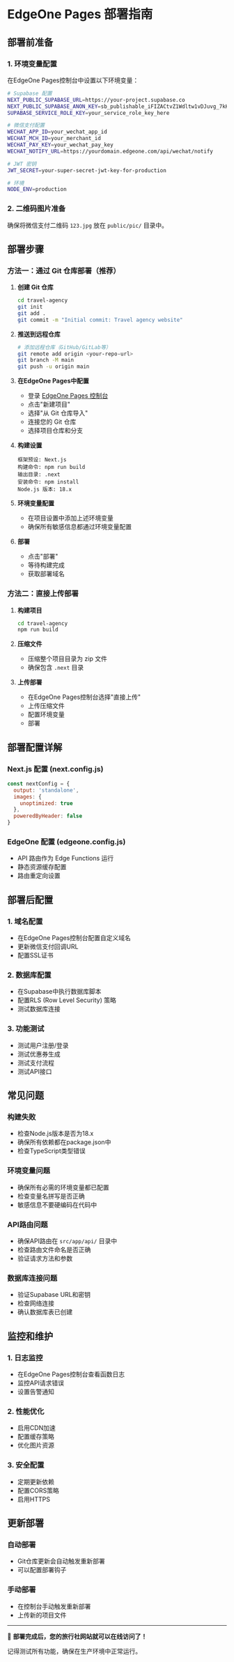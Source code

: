 # EdgeOne Pages 部署指南

## 部署前准备

### 1. 环境变量配置
在EdgeOne Pages控制台中设置以下环境变量：

```bash
# Supabase 配置
NEXT_PUBLIC_SUPABASE_URL=https://your-project.supabase.co
NEXT_PUBLIC_SUPABASE_ANON_KEY=sb_publishable_iFIZACtvZ1Wdltw1vDJuvg_7kK6J6_t
SUPABASE_SERVICE_ROLE_KEY=your_service_role_key_here

# 微信支付配置
WECHAT_APP_ID=your_wechat_app_id
WECHAT_MCH_ID=your_merchant_id
WECHAT_PAY_KEY=your_wechat_pay_key
WECHAT_NOTIFY_URL=https://yourdomain.edgeone.com/api/wechat/notify

# JWT 密钥
JWT_SECRET=your-super-secret-jwt-key-for-production

# 环境
NODE_ENV=production
```

### 2. 二维码图片准备
确保将微信支付二维码 `123.jpg` 放在 `public/pic/` 目录中。

## 部署步骤

### 方法一：通过 Git 仓库部署（推荐）

1. **创建 Git 仓库**
   ```bash
   cd travel-agency
   git init
   git add .
   git commit -m "Initial commit: Travel agency website"
   ```

2. **推送到远程仓库**
   ```bash
   # 添加远程仓库（GitHub/GitLab等）
   git remote add origin <your-repo-url>
   git branch -M main
   git push -u origin main
   ```

3. **在EdgeOne Pages中配置**
   - 登录 [EdgeOne Pages 控制台](https://console.cloud.tencent.com/edgeone/pages)
   - 点击"新建项目"
   - 选择"从 Git 仓库导入"
   - 连接您的 Git 仓库
   - 选择项目仓库和分支

4. **构建设置**
   ```
   框架预设: Next.js
   构建命令: npm run build
   输出目录: .next
   安装命令: npm install
   Node.js 版本: 18.x
   ```

5. **环境变量配置**
   - 在项目设置中添加上述环境变量
   - 确保所有敏感信息都通过环境变量配置

6. **部署**
   - 点击"部署"
   - 等待构建完成
   - 获取部署域名

### 方法二：直接上传部署

1. **构建项目**
   ```bash
   cd travel-agency
   npm run build
   ```

2. **压缩文件**
   - 压缩整个项目目录为 zip 文件
   - 确保包含 `.next` 目录

3. **上传部署**
   - 在EdgeOne Pages控制台选择"直接上传"
   - 上传压缩文件
   - 配置环境变量
   - 部署

## 部署配置详解

### Next.js 配置 (next.config.js)
```javascript
const nextConfig = {
  output: 'standalone',
  images: {
    unoptimized: true
  },
  poweredByHeader: false
}
```

### EdgeOne 配置 (edgeone.config.js)
- API 路由作为 Edge Functions 运行
- 静态资源缓存配置
- 路由重定向设置

## 部署后配置

### 1. 域名配置
- 在EdgeOne Pages控制台配置自定义域名
- 更新微信支付回调URL
- 配置SSL证书

### 2. 数据库配置
- 在Supabase中执行数据库脚本
- 配置RLS (Row Level Security) 策略
- 测试数据库连接

### 3. 功能测试
- 测试用户注册/登录
- 测试优惠券生成
- 测试支付流程
- 测试API接口

## 常见问题

### 构建失败
- 检查Node.js版本是否为18.x
- 确保所有依赖都在package.json中
- 检查TypeScript类型错误

### 环境变量问题
- 确保所有必需的环境变量都已配置
- 检查变量名拼写是否正确
- 敏感信息不要硬编码在代码中

### API路由问题
- 确保API路由在 `src/app/api/` 目录中
- 检查路由文件命名是否正确
- 验证请求方法和参数

### 数据库连接问题
- 验证Supabase URL和密钥
- 检查网络连接
- 确认数据库表已创建

## 监控和维护

### 1. 日志监控
- 在EdgeOne Pages控制台查看函数日志
- 监控API请求错误
- 设置告警通知

### 2. 性能优化
- 启用CDN加速
- 配置缓存策略
- 优化图片资源

### 3. 安全配置
- 定期更新依赖
- 配置CORS策略
- 启用HTTPS

## 更新部署

### 自动部署
- Git仓库更新会自动触发重新部署
- 可以配置部署钩子

### 手动部署
- 在控制台手动触发重新部署
- 上传新的项目文件

---

🎉 **部署完成后，您的旅行社网站就可以在线访问了！**

记得测试所有功能，确保在生产环境中正常运行。
